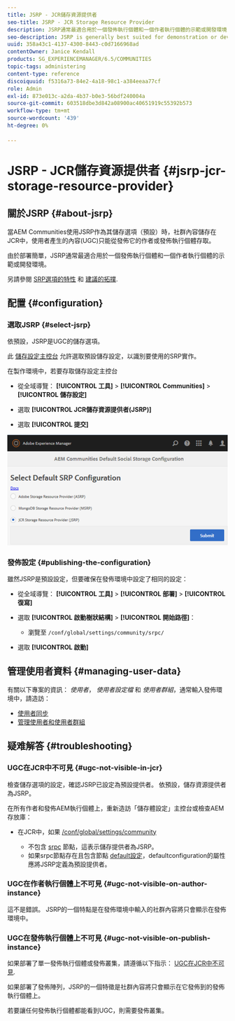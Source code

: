 ```yaml
---
title: JSRP - JCR儲存資源提供者
seo-title: JSRP - JCR Storage Resource Provider
description: JSRP通常最適合用於一個發佈執行個體和一個作者執行個體的示範或開發環境
seo-description: JSRP is generally best suited for demonstration or development environments of one publish instance and one author instance
uuid: 358a43c1-4137-4300-8443-c0d7166968ad
contentOwner: Janice Kendall
products: SG_EXPERIENCEMANAGER/6.5/COMMUNITIES
topic-tags: administering
content-type: reference
discoiquuid: f5316a73-84e2-4a18-98c1-a384eeaa77cf
role: Admin
exl-id: 873e013c-a2da-4b37-b0e3-56bdf240004a
source-git-commit: 603518dbe3d842a08900ac40651919c55392b573
workflow-type: tm+mt
source-wordcount: '439'
ht-degree: 0%

---
```


# JSRP - JCR儲存資源提供者 {#jsrp-jcr-storage-resource-provider}

## 關於JSRP {#about-jsrp}

當AEM Communities使用JSRP作為其儲存選項（預設）時，社群內容儲存在JCR中，使用者產生的內容(UGC)只能從發佈它的作者或發佈執行個體存取。

由於部署簡單，JSRP通常最適合用於一個發佈執行個體和一個作者執行個體的示範或開發環境。

另請參閱 [SRP選項的特性](working-with-srp.md#characteristics-of-srp-options) 和 [建議的拓撲](topologies.md).

## 配置 {#configuration}

### 選取JSRP {#select-jsrp}

依預設，JSRP是UGC的儲存選項。

此 [儲存設定主控台](srp-config.md) 允許選取預設儲存設定，以識別要使用的SRP實作。

在製作環境中，若要存取儲存設定主控台

* 從全域導覽： **[!UICONTROL 工具]** > **[!UICONTROL Communities]** > **[!UICONTROL 儲存設定]**

* 選取 **[!UICONTROL JCR儲存資源提供者(JSRP)]**

* 選取 **[!UICONTROL 提交]**

![jsrp-configuration](assets/jsrp-configuration.png)

### 發佈設定 {#publishing-the-configuration}

雖然JSRP是預設設定，但要確保在發佈環境中設定了相同的設定：

* 從全域導覽： **[!UICONTROL 工具]** > **[!UICONTROL 部署]** > **[!UICONTROL 復寫]**
* 選取 **[!UICONTROL 啟動樹狀結構]** > **[!UICONTROL 開始路徑]**：

   * 瀏覽至 `/conf/global/settings/community/srpc/`

* 選取 **[!UICONTROL 啟動]**

## 管理使用者資料 {#managing-user-data}

有關以下專案的資訊： *使用者*， *使用者設定檔* 和 *使用者群組*，通常輸入發佈環境中，請造訪：

* [使用者同步](sync.md)
* [管理使用者和使用者群組](users.md)

## 疑难解答 {#troubleshooting}

### UGC在JCR中不可見 {#ugc-not-visible-in-jcr}

檢查儲存選項的設定，確認JSRP已設定為預設提供者。 依預設，儲存資源提供者為JSRP。

在所有作者和發佈AEM執行個體上，重新造訪「儲存體設定」主控台或檢查AEM存放庫：

* 在JCR中，如果 [/conf/global/settings/community](http://localhost:4502/crx/de/index.jsp#/conf/global/settings/community)

   * 不包含 [srpc](http://localhost:4502/crx/de/index.jsp#/conf/global/settings/community/srpc) 節點，這表示儲存提供者為JSRP。
   * 如果srpc節點存在且包含節點 [default設定](http://localhost:4502/crx/de/index.jsp#/conf/global/settings/community/srpc/defaultconfiguration)，defaultconfiguration的屬性應將JSRP定義為預設提供者。

### UGC在作者執行個體上不可見 {#ugc-not-visible-on-author-instance}

這不是錯誤。 JSRP的一個特點是在發佈環境中輸入的社群內容將只會顯示在發佈環境中。

### UGC在發佈執行個體上不可見 {#ugc-not-visible-on-publish-instance}

如果部署了單一發佈執行個體或發佈叢集，請遵循以下指示： [UGC在JCR中不可見](#ugc-not-visible-in-jcr).

如果部署了發佈陣列，JSRP的一個特徵是社群內容將只會顯示在它發佈到的發佈執行個體上。

若要讓任何發佈執行個體都能看到UGC，則需要發佈叢集。
